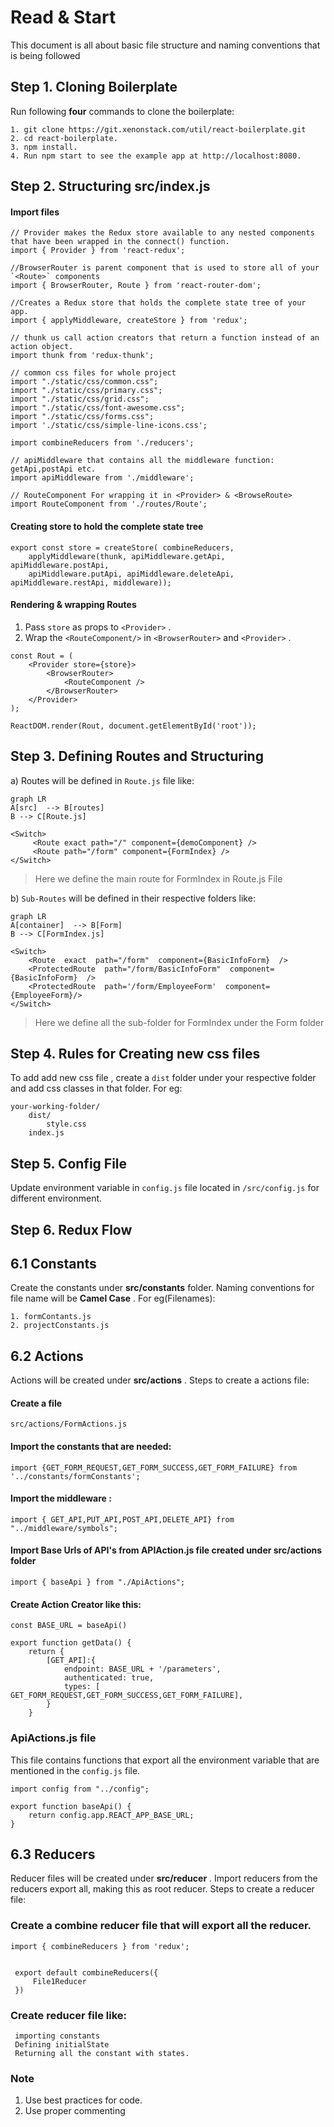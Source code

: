 # Read & Start

This document is all about basic file structure and naming conventions that is being followed

## Step 1. Cloning Boilerplate

Run following **four** commands to clone the boilerplate:

```
1. git clone https://git.xenonstack.com/util/react-boilerplate.git
2. cd react-boilerplate.
3. npm install.
4. Run npm start to see the example app at http://localhost:8080.
```

## Step 2. Structuring src/index.js 


#### Import files

```
// Provider makes the Redux store available to any nested components that have been wrapped in the connect() function.
import { Provider } from 'react-redux';
```
```
//BrowserRouter is parent component that is used to store all of your `<Route>` components
import { BrowserRouter, Route } from 'react-router-dom';
```
```
//Creates a Redux store that holds the complete state tree of your app.
import { applyMiddleware, createStore } from 'redux';
```
```
// thunk us call action creators that return a function instead of an action object.
import thunk from 'redux-thunk';
```

```
// common css files for whole project
import "./static/css/common.css";
import "./static/css/primary.css";
import "./static/css/grid.css";
import "./static/css/font-awesome.css";
import "./static/css/forms.css";
import './static/css/simple-line-icons.css';
```

```
import combineReducers from './reducers';

// apiMiddleware that contains all the middleware function: getApi,postApi etc.
import apiMiddleware from './middleware';
```

```
// RouteComponent For wrapping it in <Provider> & <BrowseRoute>
import RouteComponent from './routes/Route';

```
#### Creating store to hold the complete state tree

```
export const store = createStore( combineReducers, 
    applyMiddleware(thunk, apiMiddleware.getApi, apiMiddleware.postApi, 
    apiMiddleware.putApi, apiMiddleware.deleteApi, apiMiddleware.restApi, middleware));
```

#### Rendering & wrapping Routes

1. Pass `store` as props to `<Provider>` .
2. Wrap the `<RouteComponent/>` in `<BrowserRouter>` and  `<Provider>` .

```
const Rout = (
    <Provider store={store}>
        <BrowserRouter>
            <RouteComponent />
        </BrowserRouter>
    </Provider>
);

ReactDOM.render(Rout, document.getElementById('root'));
```

## Step 3. Defining Routes and Structuring

a) Routes will be defined in `Route.js` file like:
```mermaid
graph LR
A[src]  --> B[routes]
B --> C[Route.js]
```
```
<Switch>
     <Route exact path="/" component={demoComponent} />
     <Route path="/form" component={FormIndex} />
</Switch>
```


>Here we define the main route for FormIndex in Route.js File 


b) `Sub-Routes` will be defined in their respective folders like:

```mermaid
graph LR
A[container]  --> B[Form]
B --> C[FormIndex.js]
```
```
<Switch>
	<Route  exact  path="/form"  component={BasicInfoForm}  />
	<ProtectedRoute  path="/form/BasicInfoForm"  component={BasicInfoForm}  />
	<ProtectedRoute  path='/form/EmployeeForm'  component={EmployeeForm}/>
</Switch>
```

> Here we define all the sub-folder for FormIndex under the Form folder

## Step 4. Rules for Creating new css files

To add add new css file , create a `dist` folder under your respective folder and add css classes in that folder. For eg:

```
your-working-folder/
    dist/
        style.css
    index.js
```
##  Step 5. Config File
Update environment variable in `config.js` file located in `/src/config.js` for different environment.


##  Step 6. Redux Flow


## 6.1 Constants

Create the constants under **src/constants** folder. Naming conventions for file name will be **Camel Case** . For eg(Filenames):
```
1. formContants.js 
2. projectConstants.js
```
## 6.2 Actions 

Actions will be created under **src/actions** . 
Steps to create a actions file:

#### Create a file 
```
src/actions/FormActions.js
```
#### Import the constants that are needed:
```
import {GET_FORM_REQUEST,GET_FORM_SUCCESS,GET_FORM_FAILURE} from '../constants/formConstants';
```

#### Import the middleware :
```
import { GET_API,PUT_API,POST_API,DELETE_API} from "../middleware/symbols";
```

#### Import Base Urls of API's from **APIAction.js** file created under **src/actions** folder
```
import { baseApi } from "./ApiActions";
```
#### Create **Action Creator** like this:
```
const BASE_URL = baseApi()

export function getData() {
    return {
        [GET_API]:{
            endpoint: BASE_URL + '/parameters',
            authenticated: true,
            types: [ GET_FORM_REQUEST,GET_FORM_SUCCESS,GET_FORM_FAILURE],
        }
    }

```

### ApiActions.js file
This file contains functions that export all the environment variable that are mentioned in the `config.js` file.
```
import config from "../config";

export function baseApi() {
    return config.app.REACT_APP_BASE_URL;
}
```

## 6.3 Reducers

Reducer files will be created under **src/reducer** . 
Import reducers from the reducers export all, making this as root reducer. 
Steps to create a reducer file:

### Create a combine reducer file that will export all the reducer.

```
import { combineReducers } from 'redux';

 
 export default combineReducers({
	 File1Reducer
 })
```

### Create reducer file like:

```
 importing constants
 Defining initialState
 Returning all the constant with states.
```

### Note
1. Use best practices for code.
2. Use proper commenting   

